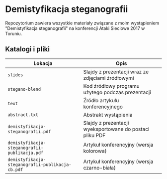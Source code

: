 # Demistyfikacja steganografii

Repozytorium zawiera wszystkie materiały związane z moim wystąpieniem "Demistyfikacja steganografii" na konferencji Ataki Sieciowe 2017 w Toruniu.

## Katalogi i pliki
 | Lokacja                                          | Opis                                                     |
 | ------------------------------------------------ | -------------------------------------------------------- |
 | `slides`                                         | Slajdy z prezentacji wraz ze zdjęciami źródłowymi        |
 | `stegano-blend`                                  | Kod źródłowy programu użytego podczas prezentacji        |
 | `text`                                           | Źródło artykułu konferencyjnego                          |
 | `abstract.txt`                                   | Abstrakt wystąpienia                                     |
 | `demistyfikacja-steganografii.pdf`               | Slajdy z prezentacji wyeksportowane do postaci pliku PDF |
 | `demistyfikacja-steganografii-publikacja.pdf`    | Artykuł konferencyjny (wersja kolorowa)                  |
 | `demistyfikacja-steganografii-publikacja-cb.pdf` | Artykuł konferencyjny (wersja czarno-biała)              |
